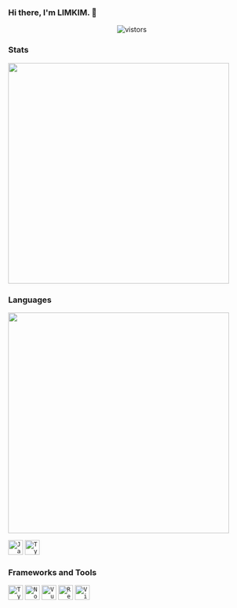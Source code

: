 ### Hi there, I'm LIMKIM. 👋

<p align="center">
  <img src="https://count.getloli.com/get/@limkim0530?theme=gelbooru"  alt="vistors"/>
</p>

### Stats

<img width="450" src="https://streak-stats.demolab.com/?user=limkim0530&theme=vue&border=E5E3E3"/>

### Languages

<img width="450" src="https://github-readme-stats-jet-five-47.vercel.app/api/top-langs/?username=limkim0530&langs_count=8&layout=compact">

<code><img height="30" src="https://upload.wikimedia.org/wikipedia/commons/9/99/Unofficial_JavaScript_logo_2.svg" alt="Javascript" /></code>
<code><img height="30" src="https://upload.wikimedia.org/wikipedia/commons/4/4c/Typescript_logo_2020.svg" alt="Typescript" /></code>

### Frameworks and Tools

<code><img height="30" src="https://upload.wikimedia.org/wikipedia/commons/e/e8/Deno_2021.svg" alt="Typescript" /></code>
<code><img height="30" src="https://nodejs.org/static/logos/jsIconGreen.svg" alt="Nodejs" /></code>
<code><img height="30" src="https://upload.wikimedia.org/wikipedia/commons/9/95/Vue.js_Logo_2.svg" alt="Vue" /></code>
<code><img height="30" src="https://upload.wikimedia.org/wikipedia/commons/a/a7/React-icon.svg" alt="React" /></code>
<code><img height="30" src="https://vitejs.dev/logo.svg" alt="Vite" /></code>
